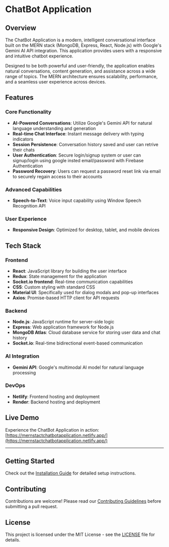 # ChatBot Application

## Overview

The ChatBot Application is a modern, intelligent conversational interface built on the MERN stack (MongoDB, Express, React, Node.js) with Google's Gemini AI API integration. This application provides users with a responsive and intuitive chatbot experience.

Designed to be both powerful and user-friendly, the application enables natural conversations, content generation, and assistance across a wide range of topics. The MERN architecture ensures scalability, performance, and a seamless user experience across devices.

## Features

### Core Functionality
- **AI-Powered Conversations**: Utilize Google's Gemini API for natural language understanding and generation
- **Real-time Chat Interface**: Instant message delivery with typing indicators
- **Session Persistence**: Conversation history saved and user can retrive their chats
- **User Authentication**: Secure login/signup system or user can signup/login using google insted email/password with Firebase Authentication 
- **Password Recovery**: Users can request a password reset link via email to securely regain access to their accounts

### Advanced Capabilities
- **Speech-to-Text**: Voice input capability using Window Speech Recognition API

### User Experience
- **Responsive Design**: Optimized for desktop, tablet, and mobile devices

## Tech Stack

### Frontend
- **React**: JavaScript library for building the user interface
- **Redux**: State management for the application
- **Socket.io frontend**: Real-time communication capabilities
- **CSS**: Custom styling with standard CSS
- **Material UI**: Specifically used for dialog modals and pop-up interfaces
- **Axios**: Promise-based HTTP client for API requests

### Backend
- **Node.js**: JavaScript runtime for server-side logic
- **Express**: Web application framework for Node.js
- **MongoDB Atlas**: Cloud database service for storing user data and chat history
- **Socket.io**: Real-time bidirectional event-based communication

### AI Integration
- **Gemini API**: Google's multimodal AI model for natural language processing


### DevOps
- **Netlify**: Frontend hosting and deployment
- **Render**: Backend hosting and deployment

## Live Demo

Experience the ChatBot Application in action: [https://mernstactchatbotapplication.netlify.app/](https://mernstactchatbotapplication.netlify.app/)

---

## Getting Started

Check out the [Installation Guide](./docs/installation.md) for detailed setup instructions.

## Contributing

Contributions are welcome! Please read our [Contributing Guidelines](./CONTRIBUTING.md) before submitting a pull request.

## License

This project is licensed under the MIT License - see the [LICENSE](./LICENSE) file for details.
